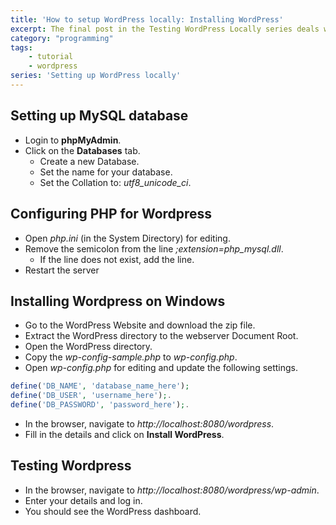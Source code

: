 ```yaml
---
title: 'How to setup WordPress locally: Installing WordPress'
excerpt: The final post in the Testing WordPress Locally series deals with Installing WordPress on windows.
category: "programming"
tags:
    - tutorial
    - wordpress
series: 'Setting up WordPress locally'
---
```


## Setting up MySQL database

-   Login to **phpMyAdmin**.
-   Click on the **Databases** tab.
    -   Create a new Database.
    -   Set the name for your database.
    -   Set the Collation to: _utf8_unicode_ci_.

## Configuring PHP for Wordpress

-   Open _php.ini_ (in the System Directory) for editing.
-   Remove the semicolon from the line _;extension=php_mysql.dll_.
    -   If the line does not exist, add the line.
-   Restart the server

## Installing Wordpress on Windows

-   Go to the WordPress Website and download the zip file.
-   Extract the WordPress directory to the webserver Document Root.
-   Open the WordPress directory.
-   Copy the _wp-config-sample.php_ to _wp-config.php_.
-   Open _wp-config.php_ for editing and update the following settings.

```php
define('DB_NAME', 'database_name_here');
define('DB_USER', 'username_here');.
define('DB_PASSWORD', 'password_here');.
```

-   In the browser, navigate to _http://localhost:8080/wordpress_.
-   Fill in the details and click on **Install WordPress**.

## Testing Wordpress

-   In the browser, navigate to _http://localhost:8080/wordpress/wp-admin_.
-   Enter your details and log in.
-   You should see the WordPress dashboard.
